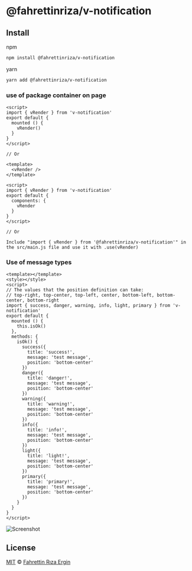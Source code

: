 # @fahrettinriza/v-notification
 
<!--lint disable no-html-->

## Install

npm

```sh
npm install @fahrettinriza/v-notification
```

yarn

```sh
yarn add @fahrettinriza/v-notification
```



### use of package container on page
```vue
<script>
import { vRender } from 'v-notification'
export default {
  mounted () {
    vRender()
  }
}
</script>

// Or

<template>
  <vRender />
</template>

<script>
import { vRender } from 'v-notification'
export default {
  components: {
    vRender
  }
}
</script>

// Or

Include "import { vRender } from '@fahrettinriza/v-notification'" in the src/main.js file and use it with .use(vRender)
```

### Use of message types
```vue
<template></template>
<style></style>
<script>
// The values that the position definition can take: 
// top-right, top-center, top-left, center, bottom-left, bottom-center, bottom-right
import { success, danger, warning, info, light, primary } from 'v-notification'
export default {
  mounted () {
    this.isOk()
  },
  methods: {
    isOk() {
      success({
        title: 'success!',
        message: 'test message',
        position: 'bottom-center'
      })
      danger({
        title: 'danger!',
        message: 'test message',
        position: 'bottom-center'
      })
      warning({
        title: 'warning!',
        message: 'test message',
        position: 'bottom-center'
      })
      info({
        title: 'info!',
        message: 'test message',
        position: 'bottom-center'
      })
      light({
        title: 'light!',
        message: 'test message',
        position: 'bottom-center'
      })
      primary({
        title: 'primary!',
        message: 'test message',
        position: 'bottom-center'
      })  
    }
  }
}
</script>
```
![Screenshot](https://img001.prntscr.com/file/img001/IhQyl0HdS4uDabRwoI50DA.png)
 
## License

[MIT][license] © [Fahrettin Rıza Ergin][author]

<!-- Definitions -->

[build-badge]: https://img.shields.io/travis/wooorm/vendors.svg

[build]: https://travis-ci.org/wooorm/vendors

[downloads-badge]: https://img.shields.io/npm/dm/vendors.svg

[downloads]: https://www.npmjs.com/package/vendors

[license]: license

[author]: https://www.instagram.com/fahrettin_riza_ergin/
